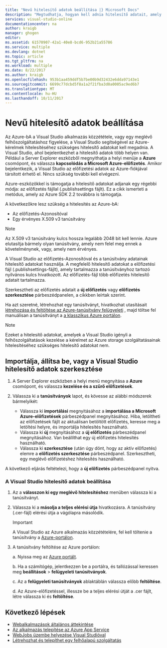 ```yaml
---
title: "Nevű hitelesítő adatok beállítása |} Microsoft Docs"
description: "Megtudhatja, hogyan kell adnia hitelesítő adatait, amely a Visual Studio használatával kérések hitelesítése az Azure-ra, így közzétenni egy alkalmazást az Azure-bA a Visual Studio vagy egy meglévő felhőszolgáltatáshoz figyelése."
services: visual-studio-online
documentationcenter: na
author: kraigb
manager: ghogen
editor: 
ms.assetid: 61570907-42a1-40e8-bcd6-952b21a55786
ms.service: multiple
ms.devlang: dotnet
ms.topic: article
ms.tgt_pltfrm: na
ms.workload: multiple
ms.date: 8/22/2017
ms.author: kraigb
ms.openlocfilehash: 953b1aa459ddf5b7be00b9d32432e6dda97143e1
ms.sourcegitcommit: 6699c77dcbd5f8a1a2f21fba3d0a0005ac9ed6b7
ms.translationtype: MT
ms.contentlocale: hu-HU
ms.lasthandoff: 10/11/2017
---
```

# <a name="set-up-named-authentication-credentials"></a>Nevű hitelesítő adatok beállítása
Az Azure-bA a Visual Studio alkalmazás közzététele, vagy egy meglévő felhőszolgáltatáshoz figyelése, a Visual Studio segítségével az Azure-kérelmek hitelesítéséhez szükséges hitelesítő adatokat kell megadnia. A Visual Studio, ahol bejelentkezhet a hitelesítő adatok több helyen van. Például a Server Explorer eszközből megnyithatja a helyi menüje a **Azure** csomópont, és válassza **kapcsolódás a Microsoft Azure-előfizetés**. Amikor bejelentkezik, a Visual Studio az előfizetési adatok az Azure-fiókjával társított érhető el. Nincs szükség további kell elvégezni.

Azure-eszközökkel is támogatja a hitelesítő adatokat adjanak egy régebbi módja: az előfizetés fájllal (.publishsettings fájlt). Ez a cikk ismerteti a metódus, amely az Azure SDK 2.2 továbbra is támogatja.

A következőkre lesz szükség a hitelesítés az Azure-bA:

* Az előfizetés-Azonosítóval
* Egy érvényes X.509 v3 tanúsítvány

> [!NOTE]
> Az X.509 v3 tanúsítvány kulcs hossza legalább 2048 bit kell lennie. Azure elutasítja bármely olyan tanúsítvány, amely nem felel meg ennek a követelménynek, vagy, amely nem érvényes.
>
>

A Visual Studio az előfizetés-Azonosítóval és a tanúsítvány adatainak hitelesítő adatokat használja. A megfelelő hitelesítő adatokat a előfizetési fájl (.publishsettings-fájlt), amely tartalmazza a tanúsítványhoz tartozó nyilvános kulcs hivatkozott. Az előfizetés-fájl több előfizetés hitelesítő adatait tartalmazza.

Szerkesztheti az előfizetés adatait a **új előfizetés** vagy **előfizetés szerkesztése** párbeszédpanelen, a cikkben leírtak szerint.

Ha azt szeretné, létrehozhat egy tanúsítványt, hivatkozhat utasításait [létrehozása és feltöltése az Azure-tanúsítvány felügyeleti](https://msdn.microsoft.com/library/windowsazure/gg551722.aspx) , majd töltse fel manuálisan a tanúsítványt a [a klasszikus Azure portálon](http://go.microsoft.com/fwlink/?LinkID=213885).

> [!NOTE]
> Ezeket a hitelesítő adatokat, amelyek a Visual Studio igényli a felhőszolgáltatások kezelése a kérelmet az Azure storage szolgáltatásainak hitelesítéséhez szükséges hitelesítő adatokat nem.
>
>

## <a name="import-set-up-or-edit-authentication-credentials-in-visual-studio"></a>Importálja, állítsa be, vagy a Visual Studio hitelesítő adatok szerkesztése

1. A Server Explorer eszközben a helyi menü megnyitása a **Azure** csomópont, és válassza **kezelése és a szűrő előfizetések**.
2. Válassza ki a **tanúsítványok** lapot, és kövesse az alábbi módszerek bármelyikét:

    * Válassza ki **importálási** megnyitásához a **importálása a Microsoft Azure-előfizetések** párbeszédpanel megnyitásához. Hiba, letöltheti az előfizetések fájlt az aktuálisan betöltött előfizetés, keresse meg a letöltési helyre, és importálja hitelesítés használható.
    * Válassza ki **új** megnyitásához a **új előfizetés** párbeszédpanel megnyitásához. Van beállíthat egy új előfizetés hitelesítés használható.
    * Válassza ki **szerkesztése** (után úgy dönt, hogy az aktív előfizetés) elemre a **előfizetés szerkesztése** párbeszédpanel. Szerkesztheti, egy meglévő előfizetéshez hitelesítés használható. 

A következő eljárás feltételezi, hogy a **új előfizetés** párbeszédpanel nyitva.

### <a name="to-set-up-authentication-credentials-in-visual-studio"></a>A Visual Studio hitelesítő adatok beállítása
1. Az a **válasszon ki egy meglévő hitelesítéshez** menüben válassza ki a tanúsítványt.
2. Válassza ki a **másolja a teljes elérési útja** hivatkozásra. A tanúsítvány (.cer-fájl) elérési útja a vágólapra másolódik.

   > [!IMPORTANT]
   > A Visual Studio az Azure alkalmazás közzétételére, fel kell töltenie a tanúsítvány a [Azure-portálon](http://go.microsoft.com/fwlink/p/?LinkID=525040).
   >
   >
3. A tanúsítvány feltöltése az Azure portálon:

   a. Nyissa meg az [Azure portált](http://go.microsoft.com/fwlink/p/?LinkID=525040).
   
   b. Ha a számítógép, jelentkezzen be a portálra, és tallózással keressen meg **beállítások** > **felügyeleti tanúsítványok**.
   
   c. Az a **felügyeleti tanúsítványok** ablaktáblán válassza előbb **feltöltése**.
   
   d. Az Azure-előfizetéssel, illessze be a teljes elérési útját a .cer fájlt, létre válassza ki és **feltöltése**.

## <a name="next-steps"></a>Következő lépések
* [Webalkalmazások általános áttekintése](https://docs.microsoft.com/azure/app-service/)
* [Az alkalmazás telepítése az Azure App Service](https://docs.microsoft.com/en-us/azure/app-service/app-service-deploy-local-git) 
* [WebJobs üzembe helyezése Visual Studióval](https://docs.microsoft.com/en-us/azure/app-service/websites-dotnet-deploy-webjobs)
* [Létrehozhat és telepíthet egy felhőalapú szolgáltatás](https://docs.microsoft.com/azure/cloud-services/cloud-services-how-to-create-deploy-portal)